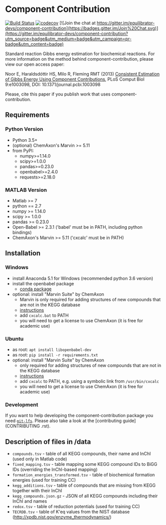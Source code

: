 # Component Contribution

[![Build Status](https://travis-ci.org/eladnoor/component-contribution.svg?branch=develop)](https://travis-ci.org/eladnoor/component-contribution)
[![codecov](https://codecov.io/gh/eladnoor/component-contribution/branch/develop/graph/badge.svg)](https://codecov.io/gh/eladnoor/component-contribution/branch/develop)
[![Join the chat at https://gitter.im/equilibrator-devs/component-contribution](https://badges.gitter.im/Join%20Chat.svg)](https://gitter.im/equilibrator-devs/component-contribution?utm_source=badge&utm_medium=badge&utm_campaign=pr-badge&utm_content=badge)

Standard reaction Gibbs energy estimation for biochemical reactions.  For more
information on the method behind component-contribution, please view our open
access paper:

Noor E, Haraldsdóttir HS, Milo R, Fleming RMT (2013)
[Consistent Estimation of Gibbs Energy Using Component Contributions](http://journals.plos.org/ploscompbiol/article?id=10.1371/journal.pcbi.1003098),
PLoS Comput Biol 9:e1003098, DOI: 10.1371/journal.pcbi.1003098

Please, cite this paper if you publish work that uses component-contribution.

## Requirements

### Python Version

* Python 3.5+
* (optional) ChemAxon's Marvin >= 5.11
* from PyPI:
  - numpy>=1.14.0
  - scipy>=1.0.0
  - pandas>=0.23.0
  - openbabel>=2.4.0
  - requests>=2.18.0

### MATLAB Version

* Matlab >= 7
* python == 2.7
* numpy >= 1.14.0
* scipy >= 1.0.0
* pandas >= 0.23.0
* Open-Babel >= 2.3.1 ('babel' must be in PATH, including python bindings)
* ChemAxon's Marvin >= 5.11 ('cxcalc' must be in PATH)

## Installation

### Windows

* install Anaconda 5.1 for Windows (recommended python 3.6 version)
* install the openbabel package
  - [conda package](https://anaconda.org/openbabel/openbabel)
* optional: install "Marvin Suite" by ChemAxon
  - Marvin is only required for adding structures of new compounds that are not
    in the KEGG database
  - [instructions](https://chemaxon.com/products/marvin/download)
  - add `cxcalc.bat` to PATH
  - you will need to get a license to use ChemAxon (it is free for academic use)

### Ubuntu

* as root: `apt install libopenbabel-dev`
* as root: `pip install -r requirements.txt`
* optional: install "Marvin Suite" by ChemAxon
  - only required for adding structures of new compounds that are not in the
    KEGG database
  - [instructions](https://chemaxon.com/products/marvin/download)
  - add `cxcalc` to PATH, e.g. using a symbolic link from `/usr/bin/cxcalc`
  - you will need to get a license to use ChemAxon (it is free for academic use)

### Development

If you want to help developing the component-contribution package you need
[`git-lfs`](https://git-lfs.github.com/). Please also take a look at the
[contributing guide](CONTRIBUTING .rst).

## Description of files in /data

* `compounds.tsv` - table of all KEGG compounds, their name and InChI (used only
  in Matlab code)
* `fixed_mapping.tsv` - table mapping some KEGG compound IDs to BiGG IDs
  (overriding the InChI-based mapping)
* `formation_energies_transformed.tsv` - table of biochemical formation energies
  (used for training CC)
* `kegg_additions.tsv` - table of compounds that are missing from KEGG together
  with their InChI
* `kegg_compounds.json.gz` - JSON of all KEGG compounds including their InChI
  and names
* `redox.tsv` - table of reduction potentials (used for training CC)
* `TECRDB.tsv` - table of K'eq values from the NIST database
  (http://xpdb.nist.gov/enzyme_thermodynamics/)
